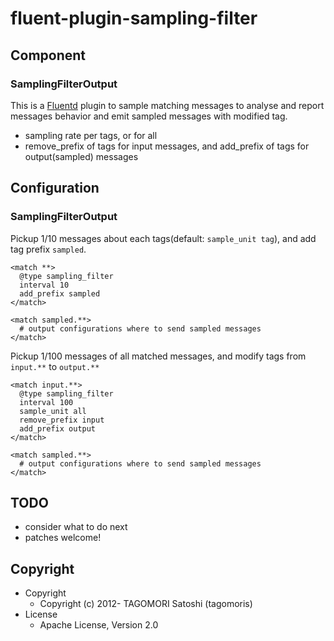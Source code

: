 # fluent-plugin-sampling-filter

## Component

### SamplingFilterOutput

This is a [Fluentd](http://fluentd.org) plugin to sample matching messages to analyse and report messages behavior and emit sampled messages with modified tag.

* sampling rate per tags, or for all
* remove_prefix of tags for input messages, and add_prefix of tags for output(sampled) messages

## Configuration

### SamplingFilterOutput

Pickup 1/10 messages about each tags(default: `sample_unit tag`), and add tag prefix `sampled`.

    <match **>
      @type sampling_filter
      interval 10
      add_prefix sampled
    </match>
    
    <match sampled.**>
      # output configurations where to send sampled messages
    </match>

Pickup 1/100 messages of all matched messages, and modify tags from `input.**` to `output.**`

    <match input.**>
      @type sampling_filter
      interval 100
      sample_unit all
      remove_prefix input
      add_prefix output
    </match>
    
    <match sampled.**>
      # output configurations where to send sampled messages
    </match>

## TODO

* consider what to do next
* patches welcome!

## Copyright

* Copyright
  * Copyright (c) 2012- TAGOMORI Satoshi (tagomoris)
* License
  * Apache License, Version 2.0

